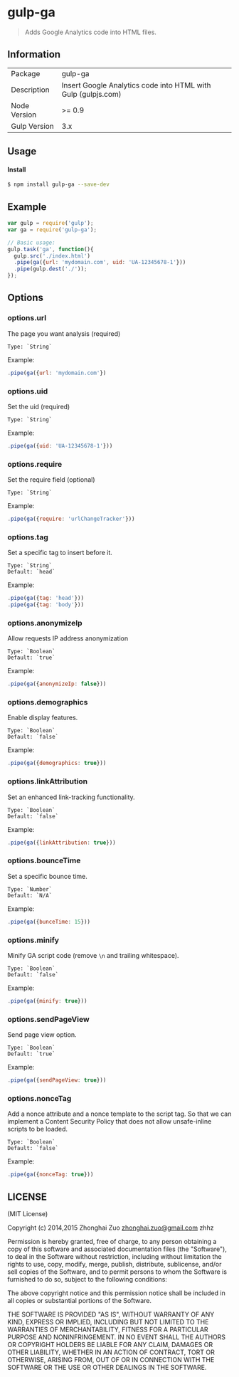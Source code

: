 # gulp-ga

> Adds Google Analytics code into HTML files.

## Information

<table>
<tr>
<td>Package</td><td>gulp-ga</td>
</tr>
<tr>
<td>Description</td>
<td>Insert Google Analytics code into HTML with Gulp (gulpjs.com)</td>
</tr>
<tr>
<td>Node Version</td>
<td>>= 0.9</td>
</tr>
<tr>
<td>Gulp Version</td>
<td>3.x</td>
</tr>
</table>

## Usage


#### Install

```bash
$ npm install gulp-ga --save-dev
```

## Example

```js
var gulp = require('gulp');
var ga = require('gulp-ga');

// Basic usage:
gulp.task('ga', function(){
  gulp.src('./index.html')
  .pipe(ga({url: 'mydomain.com', uid: 'UA-12345678-1'}))
  .pipe(gulp.dest('./'));
});

```

## Options
### options.url
The page you want analysis (required)

    Type: `String`

Example:

```js
.pipe(ga({url: 'mydomain.com'})
```

### options.uid
Set the uid (required)

    Type: `String`

Example:

```js
.pipe(ga({uid: 'UA-12345678-1'}))
```

### options.require
Set the require field (optional)

    Type: `String`

Example:

```js
.pipe(ga({require: 'urlChangeTracker'}))
```

### options.tag
Set a specific tag to insert before it.

    Type: `String`
    Default: `head`

Example:

```js
.pipe(ga({tag: 'head'}))
.pipe(ga({tag: 'body'}))
```

### options.anonymizeIp
Allow requests IP address anonymization

    Type: `Boolean`
    Default: `true`

Example:

```js
.pipe(ga({anonymizeIp: false}))
```


### options.demographics
Enable display features.

    Type: `Boolean`
    Default: `false`

Example:

```js
.pipe(ga({demographics: true}))
```

### options.linkAttribution
Set an enhanced link-tracking functionality.

    Type: `Boolean`
    Default: `false`

Example:

```js
.pipe(ga({linkAttribution: true}))
```

### options.bounceTime
Set a specific bounce time.

    Type: `Number`
    Default: `N/A`

Example:

```js
.pipe(ga({bunceTime: 15}))
```

### options.minify
Minify GA script code (remove `\n` and trailing whitespace).

    Type: `Boolean`
    Default: `false`

Example:

```js
.pipe(ga({minify: true}))
```

### options.sendPageView
Send page view option.

    Type: `Boolean`
    Default: `true`

Example:

```js
.pipe(ga({sendPageView: true}))
```

### options.nonceTag
Add a nonce attribute and a nonce template to the script tag. So that we can implement a Content Security Policy that does not allow unsafe-inline scripts to be loaded.

    Type: `Boolean`
    Default: `false`

Example:

```js
.pipe(ga({nonceTag: true}))
```



## LICENSE

(MIT License)

Copyright (c) 2014,2015 Zhonghai Zuo <zhonghai.zuo@gmail.com> zhhz

Permission is hereby granted, free of charge, to any person obtaining
a copy of this software and associated documentation files (the
"Software"), to deal in the Software without restriction, including
without limitation the rights to use, copy, modify, merge, publish,
distribute, sublicense, and/or sell copies of the Software, and to
permit persons to whom the Software is furnished to do so, subject to
the following conditions:

The above copyright notice and this permission notice shall be
included in all copies or substantial portions of the Software.

THE SOFTWARE IS PROVIDED "AS IS", WITHOUT WARRANTY OF ANY KIND,
EXPRESS OR IMPLIED, INCLUDING BUT NOT LIMITED TO THE WARRANTIES OF
MERCHANTABILITY, FITNESS FOR A PARTICULAR PURPOSE AND
NONINFRINGEMENT. IN NO EVENT SHALL THE AUTHORS OR COPYRIGHT HOLDERS BE
LIABLE FOR ANY CLAIM, DAMAGES OR OTHER LIABILITY, WHETHER IN AN ACTION
OF CONTRACT, TORT OR OTHERWISE, ARISING FROM, OUT OF OR IN CONNECTION
WITH THE SOFTWARE OR THE USE OR OTHER DEALINGS IN THE SOFTWARE.
